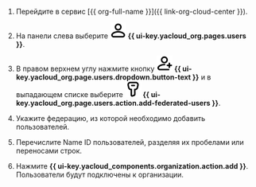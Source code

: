 1. Перейдите в сервис [{{ org-full-name }}]({{ link-org-cloud-center }}).

1. На панели слева выберите ![icon-users](../../_assets/console-icons/person.svg) **{{ ui-key.yacloud_org.pages.users }}**.

1. В правом верхнем углу нажмите кнопку ![person-plus](../../_assets/console-icons/person-plus.svg) **{{ ui-key.yacloud_org.page.users.dropdown.button-text }}** и в выпадающем списке выберите ![key](../../_assets/console-icons/key.svg) **{{ ui-key.yacloud_org.page.users.action.add-federated-users }}**.

1. Укажите федерацию, из которой необходимо добавить пользователей.

1. Перечислите Name ID пользователей, разделяя их пробелами или переносами строк.

1. Нажмите **{{ ui-key.yacloud_components.organization.action.add }}**. Пользователи будут подключены к организации.